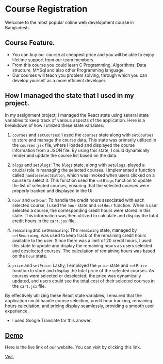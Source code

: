 # Course Registration

Welcome to the most popular online web development course in Bangladesh.

## Course Feature.

- You can buy our course at cheapest price and you will be able to enjoy lifetime support from our team members.
- From this course you could learn C Programming, Algorithms, Data structure, MYSql and also other Programming language.
- Our courses will teach you problem solving, through which you can develop yourself as a more efficient developer.

## How I managed the state that I used in my project.

In my assignment project, I managed the React state using several state variables to keep track of various aspects of the application. Here is a breakdown of how I utilized these state variables:

1. `courses` and `setCourses`: I used the `courses` state along with `setCourses` to store and manage the course data. This state was primarily utilized in the `courses.jsx` file, where I loaded and displayed the course information from a JSON file. By using this state, I could dynamically render and update the course list based on the data.

2. `blogs` and `setBlogs`: The `blogs` state, along with `setBlogs`, played a crucial role in managing the selected courses. I implemented a function called `handleSelectButton`, which was invoked when users clicked on a course to select it. This function used the `setBlogs` function to update the list of selected courses, ensuring that the selected courses were properly tracked and displayed in the UI.

3. `hour` and `setHour`: To handle the credit hours associated with each selected course, I used the `hour` state and `setHour` function. When a user selected a course, the corresponding credit hours were stored in this state. This information was then utilized to calculate and display the total credit hours in the `cart.jsx` file.

4. `remaining` and `setRemaining`: The `remaining` state, managed by `setRemaining`, was used to keep track of the remaining credit hours available to the user. Since there was a limit of 20 credit hours, I used this state to update and display the remaining hours as users selected and deselected courses. The calculation of remaining hours was based on the `hour` state.

5. `price` and `setPrice`: Lastly, I employed the `price` state and `setPrice` function to store and display the total price of the selected courses. As courses were selected or deselected, the price was dynamically updated, and users could see the total cost of their selected courses in the `cart.jsx` file.

By effectively utilizing these React state variables, I ensured that the application could handle course selection, credit hour tracking, remaining hours calculation, and pricing display seamlessly, providing a smooth user experience.

- I used Google Translate for this answer.

## [Demo](https://deft-yeot-8c145f.netlify.app/)

Here is the live link of our website. You can visit by clicking this link.

[Visit](https://deft-yeot-8c145f.netlify.app/)
